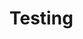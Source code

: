 <!DOCTYPE html>
<html>
  <head>
    <meta charset="UTF-8">
    <title>title</title>
  </head>
  <body>
  <h1>Testing</h1>
  </body>
</html>
